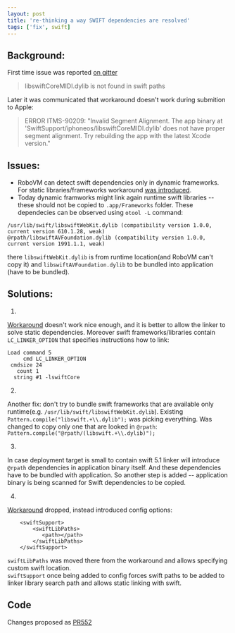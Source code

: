 ```yaml
---
layout: post
title: 're-thinking a way SWIFT dependencies are resolved'
tags: ['fix', swift]
---
```


## Background:
First time issue was reported [on gitter](https://gitter.im/MobiVM/robovm?at=5ff481b963fe0344963c53f6)
> libswiftCoreMIDI.dylib is not found in swift paths
>
Later it was communicated that workaround doesn't work during submition to Apple:
> ERROR ITMS-90209: "Invalid Segment Alignment. The app binary at 'SwiftSupport/iphoneos/libswiftCoreMIDI.dylib' does not have proper segment alignment. Try rebuilding the app with the latest Xcode version."

## Issues:
- RoboVM can detect swift dependencies only in dynamic frameworks. For static libraries/frameworks workaround [was introduced](https://github.com/MobiVM/robovm/pull/504).
- Today dynamic framworks might link again runtime swift libraries -- these should not be copied to `.app/Frameworks` folder. These dependecies can be observed using `otool -L` command:  

```
/usr/lib/swift/libswiftWebKit.dylib (compatibility version 1.0.0, current version 610.1.28, weak)
@rpath/libswiftAVFoundation.dylib (compatibility version 1.0.0, current version 1991.1.1, weak)  
```
there `libswiftWebKit.dylib` is from runtime location(and RoboVM can't copy it) and `libswiftAVFoundation.dylib` to be bundled into application (have to be bundled).

## Solutions:
<!-- more -->
1.
[Workaround](https://github.com/MobiVM/robovm/pull/504) doesn't work nice enough, and it is better to allow the linker to solve static dependencies. Moreover swift frameworks/libraries contain `LC_LINKER_OPTION` that specifies instructions how to link:
```
Load command 5
     cmd LC_LINKER_OPTION
 cmdsize 24
   count 1
  string #1 -lswiftCore
```

2.
Another fix: don't try to bundle swift frameworks that are available only runtime(e.g. `/usr/lib/swift/libswiftWebKit.dylib`). Existing `Pattern.compile("libswift.+\\.dylib");` was picking everything. Was changed to copy only one that are looked in `@rpath`: `Pattern.compile("@rpath/(libswift.+\\.dylib)");`

3.
In case deployment target is small to contain swift 5.1 linker will introduce `@rpath` dependencies in application binary itself. And these dependencies have to be bundled with application. So another step is added -- application binary is being scanned for Swift dependencies to be copied.

4.
[Workaround](https://github.com/MobiVM/robovm/pull/504) dropped, instead introduced config options:
```
    <swiftSupport>
        <swiftLibPaths>
           <path></path>
        </swiftLibPaths>
    </swiftSupport>
```
`swiftLibPaths` was moved there from the workaround and allows specifying custom swift location.  
`swiftSupport` once being added to config forces swift paths to be added to linker library search path and allows static linking with swift. 

## Code 
Changes proposed as [PR552](https://github.com/MobiVM/robovm/pull/552)
